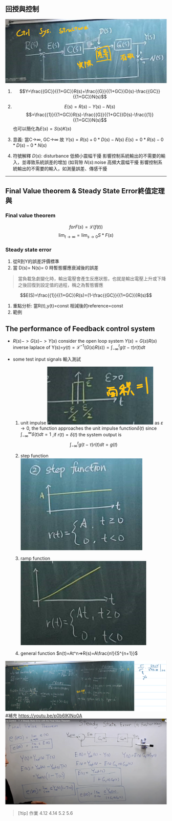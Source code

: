 ## 回授與控制

![image.png|475](https://raw.githubusercontent.com/laudantstolam/imagesource/main/202304250622567.png)

1. $$Y=\frac{{GC}}{{1+GC}}R(s)+\frac{{G}}{{1+GC}}D(s)-\frac{{GC}}{{1+GC}}N(s)$$
1. $$E(s)=R(s)-Y(s)-N(s)$$
$$=\frac{{1}}{{1+GC}}R(s)-\frac{{G}}{{1+GC}}D(s)-\frac{{1}}{{1+GC}}N(s)$$
也可以簡化為$E(s)=S(s)K(s)$


3. 意義:
	當C→∞, GC→∞
	故 $Y(s)=R(s)+0*D(s)-N(s)$
	  $E(s)=0*R(s)-0*D(s)-0*N(s)$

1. 符號解釋
	$D(s)$: disturbance 低頻小震幅干擾
		影響控制系統輸出的不需要的輸入，並導致系統誤差的增加 (如背隙
	$N(s)$:noise 高頻大震幅干擾
		影響控制系統輸出的不需要的輸入，如測量誤差、傳感干擾

---
## Final Value theorem & Steady State Error終值定理與

### Final value theorem

$$for F(s)=\mathscr{L}( f(t))$$
$$\lim_{t \to \infty}=\lim_{s \to 0} S*F(s)$$

### Steady state error
1. 從R到Y的誤差評價標準
1. 當 D(s)= N(s)= 0 時暫態響應衰減後的誤差
>	當負載急劇變化時，輸出電壓會產生反應狀態，也就是輸出電壓上升或下降之後回復到設定值的過程，稱之為暫態響應

$$E(S)=\frac{{1}}{{1+GC}}R(s)=(1-\frac{{GC}}{{1+GC}})R(s)$$
1. 重點分析: 當R(t),y(t)=const  相減後的reference=const
1. 範例


## The performance of Feedback control system

- $R(s)->G(s)->Y(s)$
consider the open loop system $Y(s)=G(s)R(s)$ 
inverse laplace of Y(s)=$y(t)=\mathscr{L^{-1}}(G(s)R(s))=\int^{t}_{-\infty}g(t-\tau)r(t)dt$

- some test input signals 輸入測試
	1. unit impulse
		![image.png](https://raw.githubusercontent.com/laudantstolam/imagesource/main/202304251033850.png)
		as $\varepsilon \to 0$, the function approaches the unit impulse function$\delta (t)$
		since $\int^{\infty}_{-\infty} \delta(t) dt=1$ ,if $r(t)=\delta (t)$ the system output is
		$$\int^{t}_{-\infty}g(t-\tau)r(t)dt=g(t)$$
	1. step function
		![image.png|305](https://raw.githubusercontent.com/laudantstolam/imagesource/main/202304251042656.png)

	1. ramp function
		![image.png|292](https://raw.githubusercontent.com/laudantstolam/imagesource/main/202304251042765.png)

	1. general function
		$n(t)=At^n=>R(s)=A\frac{n!}{S^{n+1}}$

![image.png|1525](https://raw.githubusercontent.com/laudantstolam/imagesource/main/202304251044483.png)
#補充 https://youtu.be/p0b6lKINo0A
![image.png](https://raw.githubusercontent.com/laudantstolam/imagesource/main/202304251110357.png)

>[!tip] 作業
>4.12 4.14 5.2 5.6

